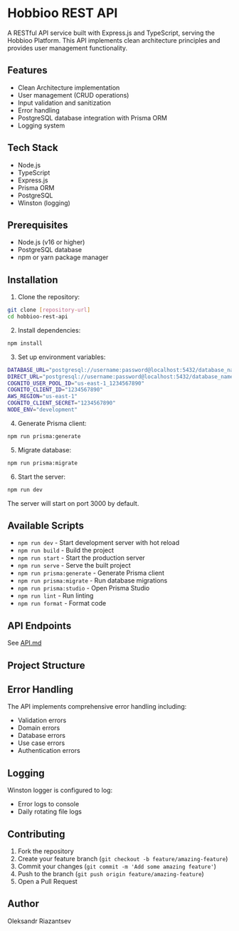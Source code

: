 # Hobbioo REST API

A RESTful API service built with Express.js and TypeScript, serving the Hobbioo Platform. This API implements clean architecture principles and provides user management functionality.

## Features

- Clean Architecture implementation
- User management (CRUD operations)
- Input validation and sanitization
- Error handling
- PostgreSQL database integration with Prisma ORM
- Logging system

## Tech Stack

- Node.js
- TypeScript
- Express.js
- Prisma ORM
- PostgreSQL
- Winston (logging)

## Prerequisites

- Node.js (v16 or higher)
- PostgreSQL database
- npm or yarn package manager

## Installation

1. Clone the repository:

```bash
git clone [repository-url]
cd hobbioo-rest-api
```

2. Install dependencies:

```bash
npm install
```

3. Set up environment variables:

```bash
DATABASE_URL="postgresql://username:password@localhost:5432/database_name"
DIRECT_URL="postgresql://username:password@localhost:5432/database_name"
COGNITO_USER_POOL_ID="us-east-1_1234567890"
COGNITO_CLIENT_ID="1234567890"
AWS_REGION="us-east-1"
COGNITO_CLIENT_SECRET="1234567890"
NODE_ENV="development"
```

4. Generate Prisma client:

```bash
npm run prisma:generate
```

5. Migrate database:

```bash
npm run prisma:migrate
```

6. Start the server:

```bash
npm run dev
```

The server will start on port 3000 by default.

## Available Scripts

- `npm run dev` - Start development server with hot reload
- `npm run build` - Build the project
- `npm run start` - Start the production server
- `npm run serve` - Serve the built project
- `npm run prisma:generate` - Generate Prisma client
- `npm run prisma:migrate` - Run database migrations
- `npm run prisma:studio` - Open Prisma Studio
- `npm run lint` - Run linting
- `npm run format` - Format code

## API Endpoints

See [API.md](API.md)

## Project Structure

## Error Handling

The API implements comprehensive error handling including:
- Validation errors
- Domain errors
- Database errors
- Use case errors
- Authentication errors

## Logging

Winston logger is configured to log:
- Error logs to console
- Daily rotating file logs

## Contributing

1. Fork the repository
2. Create your feature branch (`git checkout -b feature/amazing-feature`)
3. Commit your changes (`git commit -m 'Add some amazing feature'`)
4. Push to the branch (`git push origin feature/amazing-feature`)
5. Open a Pull Request


## Author

Oleksandr Riazantsev
